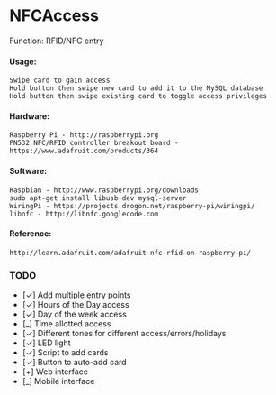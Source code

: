 NFCAccess
=========

Function: RFID/NFC entry

#### Usage:
	Swipe card to gain access
	Hold button then swipe new card to add it to the MySQL database
	Hold button then swipe existing card to toggle access privileges

#### Hardware:
	Raspberry Pi - http://raspberrypi.org
	PN532 NFC/RFID controller breakout board - https://www.adafruit.com/products/364

#### Software:
	Raspbian - http://www.raspberrypi.org/downloads
	sudo apt-get install libusb-dev mysql-server 
	WiringPi - https://projects.drogon.net/raspberry-pi/wiringpi/
	libnfc - http://libnfc.googlecode.com

#### Reference:
	http://learn.adafruit.com/adafruit-nfc-rfid-on-raspberry-pi/
	


### TODO
 - [✓] Add multiple entry points
 - [✓] Hours of the Day access
 - [✓] Day of the week access
 - [_] Time allotted access
 - [✓] Different tones for different access/errors/holidays
 - [✓] LED light
 - [✓] Script to add cards
 - [✓] Button to auto-add card
 - [+] Web interface
 - [_] Mobile interface
